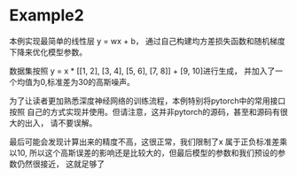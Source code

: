 Example2
======================
  本例实现最简单的线性层 y = wx + b， 
  通过自己构建均方差损失函数和随机梯度下降来优化模型参数。
  
  数据集按照 y = x * [[1, 2], [3, 4], [5, 6], [7, 8]] + [9, 10]进行生成，
  并加入了一个均值为0,标准差为30的高斯噪声。
  
  为了让读者更加熟悉深度神经网络的训练流程，本例特别将pytorch中的常用接口按照
  自己的方式实现并使用。但请注意，这并非pytorch的源码，甚至和源码有很大的出入，
  请不要误解。
  
  最后可能会发现计算出来的精度不高，这很正常，我们限制了x 属于正负标准差乘以10,
  所以这个高斯误差的影响还是比较大的，但最后模型的参数和我们预设的参数仍然很接近，
  这就足够了